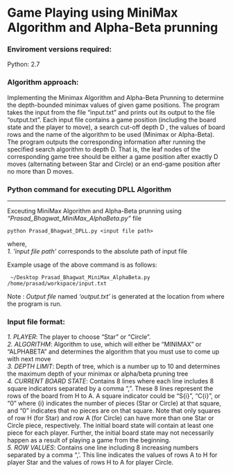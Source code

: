 Game Playing using MiniMax Algorithm and Alpha-Beta prunning
==========================================================

### Enviroment versions required:
Python: 2.7 

### Algorithm approach:
Implementing the Minimax Algorithm and Alpha-Beta Prunning to determine the depth-bounded minimax values of given game positions. The program takes the input from the file “input.txt” and prints out its output to the file “output.txt”. Each input file contains a game position (including the board state and the player to move), a search cut-off depth D , the values of board rows and the name of the algorithm to be used (Minimax or Alpha-Beta). The program outputs the corresponding information after running the specified search algorithm to depth D. That is, the leaf nodes of the corresponding game tree should be either a game position after exactly D moves (alternating between Star and Circle) or an end-game position after no more than D moves.

### Python command for executing DPLL Algorithm

* * *

Exceuting MiniMax Algorithm and Alpha-Beta prunning using _“Prasad\_Bhagwat\_MiniMax_AlphaBeta.py”_ file

    python Prasad_Bhagwat_DPLL.py <input file path>
    

where,  
_1. 'input file path'_ corresponds to the absolute path of input file  

Example usage of the above command is as follows:

     ~/Desktop Prasad_Bhagwat_MiniMax_AlphaBeta.py /home/prasad/workspace/input.txt
    

Note : _Output file_ named _‘output.txt’_ is generated at the location from where the program is run.


### Input file format:
_1. PLAYER_: The player to choose “Star” or “Circle”.  
_2. ALGORITHM_:​ Algorithm to use, which will either be “MINIMAX” or “ALPHABETA” and determines the algorithm that you must use to come up with next move  
_3. DEPTH LIMIT_:​ Depth of tree, which is a number up to 10 and determines the maximum depth of your minimax or alpha/beta pruning tree  
_4. CURRENT BOARD STATE_:​ Contains 8 lines where each line includes 8 square indicators separated by a comma “,”. These 8 lines represent the rows of the board from H to A. A square indicator could be “S{i}”, “C{i}”, or “0” where {i} indicates the number of pieces (Star or Circle) at that square, and “0” indicates that no pieces are on that square. Note that only squares of row H (for Star) and row A (for Circle) can have more than one Star or Circle piece, respectively. The initial board state will contain at least one piece for each player. Further, the initial board state may not necessarily happen as a result of playing a game from the beginning.  
_5. ROW VALUES_: Contains one line including 8 increasing numbers separated by a comma “,’. This line indicates the values of rows A to H for player Star and the values of rows H to A for player Circle.  
